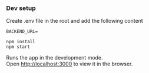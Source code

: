 ### Dev setup
Create .env file in the root and add the following content
```
BACKEND_URL=
```

```
npm install
npm start
```

Runs the app in the development mode.\
Open [http://localhost:3000](http://localhost:3000) to view it in the browser.
